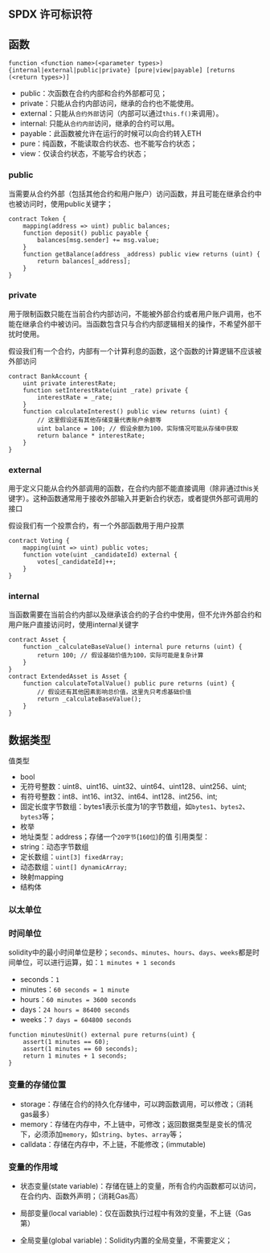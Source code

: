 
## SPDX 许可标识符

## 函数

```sol
function <function name>(<parameter types>) {internal|external|public|private} [pure|view|payable] [returns (<return types>)]
```
- public：次函数在合约内部和合约外部都可见；
- private：只能从合约内部访问，继承的合约也不能使用。
- external：只能从`合约外部`访问（内部可以通过`this.f()`来调用）。
- internal: 只能从`合约内部`访问，继承的合约可以用。
- payable：此函数被允许在运行的时候可以向合约转入ETH
- pure：纯函数，不能读取合约状态、也不能写合约状态；
- view：仅读合约状态，不能写合约状态；

### public
当需要从合约外部（包括其他合约和用户账户）访问函数，并且可能在继承合约中也被访问时，使用public关键字；
```sol
contract Token {
    mapping(address => uint) public balances;
    function deposit() public payable {
        balances[msg.sender] += msg.value;
    }
    function getBalance(address _address) public view returns (uint) {
        return balances[_address];
    }
}
```

### private
用于限制函数只能在当前合约内部访问，不能被外部合约或者用户账户调用，也不能在继承合约中被访问。当函数包含只与合约内部逻辑相关的操作，不希望外部干扰时使用。

假设我们有一个合约，内部有一个计算利息的函数，这个函数的计算逻辑不应该被外部访问
```sol
contract BankAccount {
    uint private interestRate;
    function setInterestRate(uint _rate) private {
        interestRate = _rate;
    }
    function calculateInterest() public view returns (uint) {
        // 这里假设还有其他存储变量代表账户余额等
        uint balance = 100; // 假设余额为100，实际情况可能从存储中获取
        return balance * interestRate;
    }
}
```

### external
用于定义只能从合约外部调用的函数，在合约内部不能直接调用（除非通过this关键字）。这种函数通常用于接收外部输入并更新合约状态，或者提供外部可调用的接口

假设我们有一个投票合约，有一个外部函数用于用户投票
```sol
contract Voting {
    mapping(uint => uint) public votes;
    function vote(uint _candidateId) external {
        votes[_candidateId]++;
    }
}
```

### internal
当函数需要在当前合约内部以及继承该合约的子合约中使用，但不允许外部合约和用户账户直接访问时，使用internal关键字

```sol
contract Asset {
    function _calculateBaseValue() internal pure returns (uint) {
        return 100; // 假设基础价值为100，实际可能是复杂计算
    }
}
contract ExtendedAsset is Asset {
    function calculateTotalValue() public pure returns (uint) {
        // 假设还有其他因素影响总价值，这里先只考虑基础价值
        return _calculateBaseValue();
    }
}
```

## 数据类型

值类型
- bool
- 无符号整数：uint8、uint16、uint32、uint64、uint128、uint256、uint;
- 有符号整数：int8、int16、int32、int64、int128、int256、int;
- 固定长度字节数组：bytes1表示长度为1的字节数组，如`bytes1`、`bytes2`、`bytes3`等；
- 枚举
- 地址类型：address；存储一个`20字节`(`160位`)的值
引用类型：
- string：动态字节数组
- 定长数组：`uint[3] fixedArray;`
- 动态数组：`uint[] dynamicArray;`
- 映射mapping
- 结构体


### 以太单位


### 时间单位

solidity中的最小时间单位是秒；`seconds`、`minutes`、`hours`、`days`、`weeks`都是时间单位，可以进行运算，如：`1 minutes + 1 seconds`
- seconds：`1`
- minutes：`60 seconds = 1 minute`
- hours：`60 minutes = 3600 seconds`
- days：`24 hours = 86400 seconds`
- weeks：`7 days = 604800 seconds`

```sol
function minutesUnit() external pure returns(uint) {
    assert(1 minutes == 60);
    assert(1 minutes == 60 seconds);
    return 1 minutes + 1 seconds;
}
```

### 变量的存储位置

- storage：存储在合约的持久化存储中，可以跨函数调用，可以修改；（消耗gas最多）
- memory：存储在内存中，不上链中，可修改；返回数据类型是变长的情况下，必须添加`memory`，如`string`、`bytes`、`array`等；
- calldata：存储在内存中，不上链，不能修改；(immutable)


### 变量的作用域

- 状态变量(state variable)：存储在链上的变量，所有合约内函数都可以访问，在合约内、函数外声明；（消耗Gas高）

- 局部变量(local variable)：仅在函数执行过程中有效的变量，不上链（Gas第）

- 全局变量(global variable)：Solidity内置的全局变量，不需要定义；